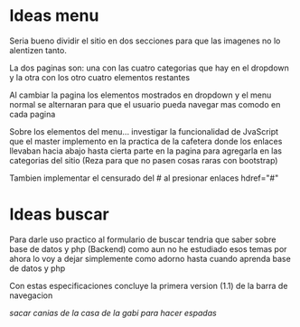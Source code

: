 # Ideas menu

Seria bueno dividir el sitio en dos secciones para que las imagenes no lo alentizen tanto.

La dos paginas son: una con las cuatro categorias que hay en el dropdown y la otra con los otro cuatro elementos restantes

Al cambiar la pagina los elementos mostrados en dropdown y el menu normal se alternaran para que el usuario pueda navegar mas comodo en cada pagina

Sobre los elementos del menu... investigar la funcionalidad de JvaScript que el master implemento en la practica de la cafetera donde los enlaces llevaban hacia abajo hasta cierta parte en la pagina para agregarla en las categorias del sitio (Reza para que no pasen cosas raras con bootstrap)

Tambien implementar el censurado del # al presionar enlaces hdref="#"

# Ideas buscar

Para darle uso practico al formulario de buscar tendria que saber sobre base de datos y php (Backend) como aun no he estudiado esos temas por ahora lo voy a dejar simplemente como adorno hasta cuando aprenda base de datos y php

Con estas especificaciones concluye la primera version (1.1) de la barra de navegacion


*sacar canias de la casa de la gabi para hacer espadas*